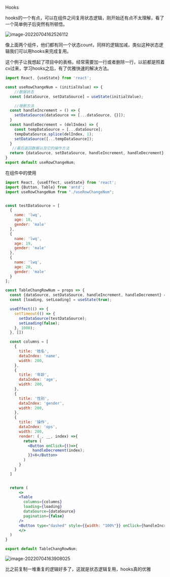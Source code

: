 Hooks

hooks的一个有点，可以在组件之间复用状态逻辑，刚开始还有点不太理解，看了一个简单例子后突然有所顿悟。

![image-20220704162526112](https://lwq-img-1312073911.cos.ap-nanjing.myqcloud.com/imgimage-20220704162526112.png)

像上面两个组件，他们都有同一个状态count，同样的逻辑加减，类似这种状态逻辑我们可以用hooks来完成复用。

这个例子让我想起了项目中的表格，经常需要加一行或者删除一行，以前都是照着cv过来，学习hooks之后，有了优雅快速的解决方法。

~~~jsx
import React, {useState} from 'react';

const useRowChangeNum = (initialValue) => {
    //数据状态
  const [dataSource, setDataSource] = useState(initialValue);

    //增删方法
  const handleIncrement = () => {
    setDataSource(dataSource => [...dataSource, {}]);
  }
  const handleDecrement = (delIndex) => {
    const tempDataSource = [...dataSource];
    tempDataSource.splice(delIndex, 1);
    setDataSource([...tempDataSource]);
  }
   //最后返回数据以及它的操作方法
  return {dataSource, setDataSource, handleIncrement, handleDecrement};
}
export default useRowChangeNum;

~~~

在组件中的使用

```jsx
import React, {useEffect, useState} from 'react';
import {Button, Table} from 'antd';
import useRowChangeNum from "./useRowChangeNum";


const testDataSource = [
  {
    name: 'lwq',
    age: 18,
    gender: 'male'
  },
  {
    name: 'lwq',
    age: 19,
    gender: 'male'
  },
  {
    name: 'lwq',
    age: 20,
    gender: 'male'
  }
];

const TableChangRowNum = props => {
  const {dataSource, setDataSource, handleIncrement, handleDecrement} = useRowChangeNum([]);
  const [loading, setLoading] = useState(true);

  useEffect(() => {
    setTimeout(() => {
      setDataSource(testDataSource);
      setLoading(false);
    }, 1000);
  }, [])

  const columns = [
    {
      title: '姓名',
      dataIndex: 'name',
      width: 200,
    },
    {
      title: '年龄',
      dataIndex: 'age',
      width: 200,
    },
    {
      title: '性别',
      dataIndex: 'gender',
      width: 200,
    },
    {
      title: '操作',
      dataIndex: 'ops',
      width: 200,
      render: (_, __, index) =>{
        return (
          <Button onClick={()=>{
            handleDecrement(index);
          }}>X</Button>
        )
      }
    }
  ]


  return (
      <>
      <Table
        columns={columns}
        loading={loading}
        dataSource={dataSource}
        pagination={false}
      />
      <Button type="dashed" style={{width: "100%"}} onClick={handleIncrement}>+</Button>
      </>
  )
}

export default TableChangRowNum;
```

![image-20220704163908025](https://lwq-img-1312073911.cos.ap-nanjing.myqcloud.com/imgimage-20220704163908025.png)

比之前复制一堆重复的逻辑好多了，这就是状态逻辑复用，hooks真的优雅
